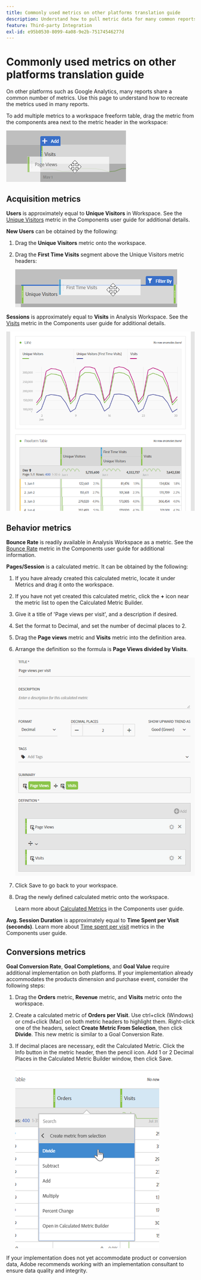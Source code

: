 ```yaml
---
title: Commonly used metrics on other platforms translation guide
description: Understand how to pull metric data for many common reports using terminology more familiar to Google Analytics users.
feature: Third-party Integration
exl-id: e95b0530-8099-4a08-9e2b-75174546277d
---
```

# Commonly used metrics on other platforms translation guide

On other platforms such as Google Analytics, many reports share a common number of metrics. Use this page to understand how to recreate the metrics used in many reports.

To add multiple metrics to a workspace freeform table, drag the metric from the components area next to the metric header in the workspace:

![Additional metric](/help/technotes/ga-to-aa/assets/new_metric.png)

## Acquisition metrics

**Users** is approximately equal to **Unique Visitors** in Workspace. See the [Unique Visitors](/help/components/metrics/unique-visitors.md) metric in the Components user guide for additional details.

**New Users** can be obtained by the following:

1. Drag the **Unique Visitors** metric onto the workspace.
2. Drag the **First Time Visits** segment above the Unique Visitors metric headers:

    ![First Time Visits](../assets/first_time_visits.png)

**Sessions** is approximately equal to **Visits** in Analysis Workspace. See the [Visits](/help/components/metrics/visits.md) metric in the Components user guide for additional details.

![Acquisition metrics](../assets/acquisition_metrics.png)

## Behavior metrics

**Bounce Rate** is readily available in Analysis Workspace as a metric. See the [Bounce Rate](/help/components/metrics/bounce-rate.md) metric in the Components user guide for additional information.

**Pages/Session** is a calculated metric. It can be obtained by the following:

1. If you have already created this calculated metric, locate it under Metrics and drag it onto the workspace.
2. If you have not yet created this calculated metric, click the **+** icon near the metric list to open the Calculated Metric Builder.
3. Give it a title of 'Page views per visit', and a description if desired.
4. Set the format to Decimal, and set the number of decimal places to 2.
5. Drag the **Page views** metric and **Visits** metric into the definition area.
6. Arrange the definition so the formula is **Page Views divided by Visits**.

    ![Page views per visit](/help/technotes/ga-to-aa/assets/page_views_per_visit.png)

7. Click Save to go back to your workspace.
8. Drag the newly defined calculated metric onto the workspace.

    Learn more about [Calculated Metrics](/help/components/calculated-metrics/cm-overview.md) in the Components user guide.

**Avg. Session Duration** is approximately equal to **Time Spent per Visit (seconds)**. Learn more about [Time spent per visit](/help/components/metrics/time-spent-per-visit.md) metrics in the Components user guide.

## Conversions metrics

**Goal Conversion Rate**, **Goal Completions**, and **Goal Value** require additional implementation on both platforms. If your implementation already accommodates the products dimension and purchase event, consider the following steps:

1. Drag the **Orders** metric, **Revenue** metric, and **Visits** metric onto the workspace.
1. Create a calculated metric of **Orders per Visit**. Use ctrl+click (Windows) or cmd+click (Mac) on both metric headers to highlight them. Right-click one of the headers, select **Create Metric From Selection**, then click **Divide**. This new metric is similar to a Goal Conversion Rate.
1. If decimal places are necessary, edit the Calculated Metric. Click the Info button in the metric header, then the pencil icon. Add 1 or 2 Decimal Places in the Calculated Metric Builder window, then click Save.

    ![Orders per visit](/help/technotes/ga-to-aa/assets/orders_per_visit.png)

If your implementation does not yet accommodate product or conversion data, Adobe recommends working with an implementation consultant to ensure data quality and integrity.
